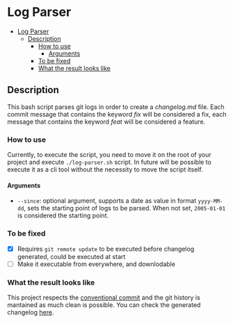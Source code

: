 # Log Parser

- [Log Parser](#log-parser)
  - [Description](#description)
    - [How to use](#how-to-use)
      - [Arguments](#arguments)
    - [To be fixed](#to-be-fixed)
    - [What the result looks like](#what-the-result-looks-like)

## Description
This bash script parses git logs in order to create a _changelog.md_ file. Each commit message that contains the keyword _fix_ will be considered a fix, each message that contains the keyword _feat_ will be considered a feature.

### How to use
Currently, to execute the script, you need to move it on the root of your project and execute `./log-parser.sh` script. In future will be possible to execute it as a cli tool without the necessity to move the script itself.

#### Arguments
- `--since`: optional argument, supports a date as value in format `yyyy-MM-dd`, sets the starting point of logs to be parsed. When not set, `2005-01-01` is considered the starting point.

### To be fixed
- [X] Requires `git remote update` to be executed before changelog generated, could be executed at start
- [ ] Make it executable from everywhere, and downlodable

### What the result looks like
This project respects the [conventional commit](https://www.conventionalcommits.org/en/v1.0.0/) and the git history is mantained as much clean is possible. You can check the generated changelog [here](changelogger_changelog.md).

